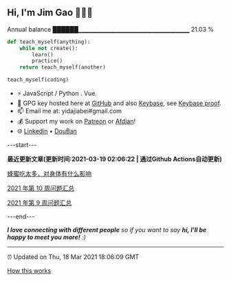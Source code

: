 
<h2>Hi, I'm Jim Gao 👋👨‍💻</h2>

Annual balance    ██████▁▁▁▁▁▁▁▁▁▁▁▁▁▁▁▁▁▁▁▁▁▁▁▁   21.03 %

```python
def teach_myself(anything):
    while not create():
        learn()
        practice()
    return teach_myself(another)

teach_myself(coding)
```

- ⚡ JavaScript / Python . Vue.
- 🔑 GPG key hosted here at [GitHub](https://github.com/tianheg.gpg) and also [Keybase](https://keybase.io/yidajiabei/pgp_keys.asc), see [Keybase proof](https://gist.github.com/tianheg/1ce40c3e06eddab6bc72b87cc26ec067).
- 📫 Email me at: yidajiabei#gmail.com
- 💰 Support my work on [Patreon](https://www.patreon.com/tianheg) or [Afdian](https://afdian.net/@yidajiabei)!
- 🌐 [Linkedin](https://www.linkedin.com/in/tianheg/) &bull; [DouBan](https://www.douban.com/people/yidajiabei/)

---start---

**最近更新文章(更新时间:2021-03-19 02:06:22 | 通过Github Actions自动更新)**

[蜂蜜吃太多，对身体有什么影响](https://blog.yidajiabei.xyz/posts/too-much-honey/)

[2021 年第 10 周问题汇总](https://blog.yidajiabei.xyz/posts/question-2021-10/)

[2021 年第 9 周问题汇总](https://blog.yidajiabei.xyz/posts/question-2021-9/)

---end---

<em><b>I love connecting with different people</b> so if you want to say <b>hi, I'll be happy to meet you more!</b> :)</em>

---

⏰ Updated on Thu, 18 Mar 2021 18:06:09 GMT

[How this works](https://github.com/tianheg/tianheg/issues/1)
